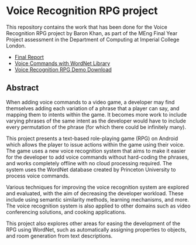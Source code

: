 Voice Recognition RPG project
======================

This repository contains the work that has been done for the Voice Recognition
RPG project by Baron Khan, as part of the MEng Final Year Project
assessment in the Department of Computing at Imperial College London.

- [Final Report](https://github.com/BaronKhan/VoiceRecognitionRPG/blob/master/final-report/FinalReport.pdf)
- [Voice Commands with WordNet Library](https://github.com/BaronKhan/voice-commands-with-wordnet)
- [Voice Recognition RPG Demo Download](https://play.google.com/store/apps/details?id=com.khan.baron.voicerecrpg)

Abstract
------

When adding voice commands to a video game, a developer may find themselves
adding each variation of a phrase that a player can say, and mapping them to
intents within the game. It becomes more work to include varying phrases of the
same intent as the developer would have to include every permutation of the
phrase (for which there could be infinitely many).

This project presents a text-based role-playing game (RPG) on Android which
allows the player to issue actions within the game using their voice. The game
uses a new voice recognition system that aims to make it easier for the
developer to add voice commands without hard-coding the phrases, and works
completely offline with no cloud processing required. The system uses the
WordNet database created by Princeton University to process voice commands.

Various techniques for improving the voice recognition system are explored and
evaluated, with the aim of decreasing the developer workload. These include
using semantic similarity methods, learning mechanisms, and more. The voice
recognition system is also applied to other domains such as video conferencing
solutions, and cooking applications.

This project also explores other areas for easing the development of the RPG
using WordNet, such as automatically assigning properties to objects, and room
generation from text descriptions.